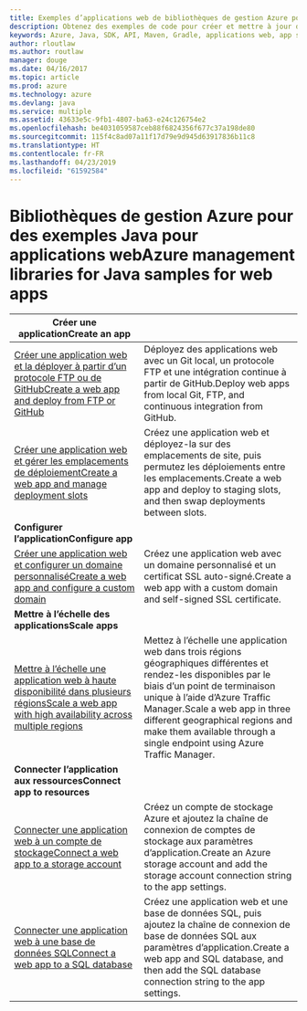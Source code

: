 ```yaml
---
title: Exemples d’applications web de bibliothèques de gestion Azure pour Java
description: Obtenez des exemples de code pour créer et mettre à jour des applications web Azure hébergées dans App Service à l’aide des bibliothèques de gestion Azure pour Java.
keywords: Azure, Java, SDK, API, Maven, Gradle, applications web, app service
author: rloutlaw
ms.author: routlaw
manager: douge
ms.date: 04/16/2017
ms.topic: article
ms.prod: azure
ms.technology: azure
ms.devlang: java
ms.service: multiple
ms.assetid: 43633e5c-9fb1-4807-ba63-e24c126754e2
ms.openlocfilehash: be4031059587ceb88f6824356f677c37a198de80
ms.sourcegitcommit: 115f4c8ad07a11f17d79e9d945d63917836b11c8
ms.translationtype: HT
ms.contentlocale: fr-FR
ms.lasthandoff: 04/23/2019
ms.locfileid: "61592584"
---
```

# <a name="azure-management-libraries-for-java-samples-for-web-apps"></a><span data-ttu-id="44f08-104">Bibliothèques de gestion Azure pour des exemples Java pour applications web</span><span class="sxs-lookup"><span data-stu-id="44f08-104">Azure management libraries for Java samples for web apps</span></span>

| <span data-ttu-id="44f08-105">**Créer une application**</span><span class="sxs-lookup"><span data-stu-id="44f08-105">**Create an app**</span></span> ||
|---|---|
| <span data-ttu-id="44f08-106">[Créer une application web et la déployer à partir d’un protocole FTP ou de GitHub][1]</span><span class="sxs-lookup"><span data-stu-id="44f08-106">[Create a web app and deploy from FTP or GitHub][1]</span></span> | <span data-ttu-id="44f08-107">Déployez des applications web avec un Git local, un protocole FTP et une intégration continue à partir de GitHub.</span><span class="sxs-lookup"><span data-stu-id="44f08-107">Deploy web apps from local Git, FTP, and continuous integration from GitHub.</span></span> |
| <span data-ttu-id="44f08-108">[Créer une application web et gérer les emplacements de déploiement][2]</span><span class="sxs-lookup"><span data-stu-id="44f08-108">[Create a web app and manage deployment slots][2]</span></span> | <span data-ttu-id="44f08-109">Créez une application web et déployez-la sur des emplacements de site, puis permutez les déploiements entre les emplacements.</span><span class="sxs-lookup"><span data-stu-id="44f08-109">Create a web app and deploy to staging slots, and then swap deployments between slots.</span></span> |
| <span data-ttu-id="44f08-110">**Configurer l’application**</span><span class="sxs-lookup"><span data-stu-id="44f08-110">**Configure app**</span></span> ||
| <span data-ttu-id="44f08-111">[Créer une application web et configurer un domaine personnalisé][3]</span><span class="sxs-lookup"><span data-stu-id="44f08-111">[Create a web app and configure a custom domain][3]</span></span> | <span data-ttu-id="44f08-112">Créez une application web avec un domaine personnalisé et un certificat SSL auto-signé.</span><span class="sxs-lookup"><span data-stu-id="44f08-112">Create a web app with a custom domain and self-signed SSL certificate.</span></span> |
| <span data-ttu-id="44f08-113">**Mettre à l’échelle des applications**</span><span class="sxs-lookup"><span data-stu-id="44f08-113">**Scale apps**</span></span> ||
| <span data-ttu-id="44f08-114">[Mettre à l’échelle une application web à haute disponibilité dans plusieurs régions][4]</span><span class="sxs-lookup"><span data-stu-id="44f08-114">[Scale a web app with high availability across multiple regions][4]</span></span> | <span data-ttu-id="44f08-115">Mettez à l’échelle une application web dans trois régions géographiques différentes et rendez-les disponibles par le biais d’un point de terminaison unique à l’aide d’Azure Traffic Manager.</span><span class="sxs-lookup"><span data-stu-id="44f08-115">Scale a web app in three different geographical regions and make them available through a single endpoint using Azure Traffic Manager.</span></span> | 
| <span data-ttu-id="44f08-116">**Connecter l’application aux ressources**</span><span class="sxs-lookup"><span data-stu-id="44f08-116">**Connect app to resources**</span></span> ||
| <span data-ttu-id="44f08-117">[Connecter une application web à un compte de stockage][5]</span><span class="sxs-lookup"><span data-stu-id="44f08-117">[Connect a web app to a storage account][5]</span></span> | <span data-ttu-id="44f08-118">Créez un compte de stockage Azure et ajoutez la chaîne de connexion de comptes de stockage aux paramètres d’application.</span><span class="sxs-lookup"><span data-stu-id="44f08-118">Create an Azure storage account and add the storage account connection string to the app settings.</span></span> |
| <span data-ttu-id="44f08-119">[Connecter une application web à une base de données SQL][6]</span><span class="sxs-lookup"><span data-stu-id="44f08-119">[Connect a web app to a SQL database][6]</span></span> | <span data-ttu-id="44f08-120">Créez une application web et une base de données SQL, puis ajoutez la chaîne de connexion de base de données SQL aux paramètres d’application.</span><span class="sxs-lookup"><span data-stu-id="44f08-120">Create a web app and SQL database, and then add the SQL database connection string to the app settings.</span></span> |

[1]: java-sdk-configure-webapp-sources.md
[2]: https://azure.microsoft.com/resources/samples/app-service-java-manage-staging-and-production-slots-for-web-apps/
[3]: https://azure.microsoft.com/resources/samples/app-service-java-manage-web-apps-with-custom-domains/
[4]: https://azure.microsoft.com/resources/samples/app-service-java-scale-web-apps-on-linux/
[5]: https://azure.microsoft.com/resources/samples/app-service-java-manage-storage-connections-for-web-apps/
[6]: https://azure.microsoft.com/resources/samples/app-service-java-manage-data-connections-for-web-apps/